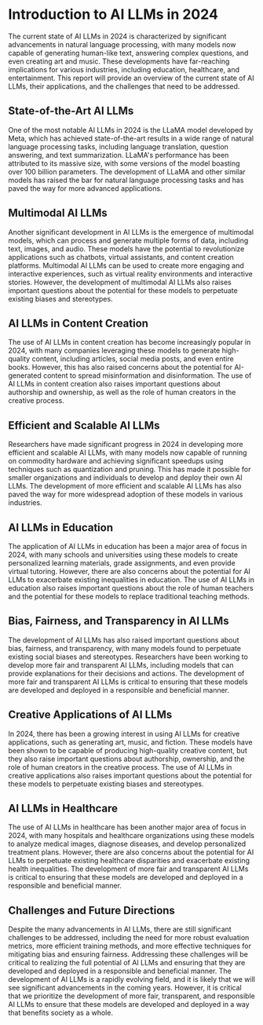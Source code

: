 # Introduction to AI LLMs in 2024
The current state of AI LLMs in 2024 is characterized by significant advancements in natural language processing, with many models now capable of generating human-like text, answering complex questions, and even creating art and music. These developments have far-reaching implications for various industries, including education, healthcare, and entertainment. This report will provide an overview of the current state of AI LLMs, their applications, and the challenges that need to be addressed.

## State-of-the-Art AI LLMs
One of the most notable AI LLMs in 2024 is the LLaMA model developed by Meta, which has achieved state-of-the-art results in a wide range of natural language processing tasks, including language translation, question answering, and text summarization. LLaMA's performance has been attributed to its massive size, with some versions of the model boasting over 100 billion parameters. The development of LLaMA and other similar models has raised the bar for natural language processing tasks and has paved the way for more advanced applications.

## Multimodal AI LLMs
Another significant development in AI LLMs is the emergence of multimodal models, which can process and generate multiple forms of data, including text, images, and audio. These models have the potential to revolutionize applications such as chatbots, virtual assistants, and content creation platforms. Multimodal AI LLMs can be used to create more engaging and interactive experiences, such as virtual reality environments and interactive stories. However, the development of multimodal AI LLMs also raises important questions about the potential for these models to perpetuate existing biases and stereotypes.

## AI LLMs in Content Creation
The use of AI LLMs in content creation has become increasingly popular in 2024, with many companies leveraging these models to generate high-quality content, including articles, social media posts, and even entire books. However, this has also raised concerns about the potential for AI-generated content to spread misinformation and disinformation. The use of AI LLMs in content creation also raises important questions about authorship and ownership, as well as the role of human creators in the creative process.

## Efficient and Scalable AI LLMs
Researchers have made significant progress in 2024 in developing more efficient and scalable AI LLMs, with many models now capable of running on commodity hardware and achieving significant speedups using techniques such as quantization and pruning. This has made it possible for smaller organizations and individuals to develop and deploy their own AI LLMs. The development of more efficient and scalable AI LLMs has also paved the way for more widespread adoption of these models in various industries.

## AI LLMs in Education
The application of AI LLMs in education has been a major area of focus in 2024, with many schools and universities using these models to create personalized learning materials, grade assignments, and even provide virtual tutoring. However, there are also concerns about the potential for AI LLMs to exacerbate existing inequalities in education. The use of AI LLMs in education also raises important questions about the role of human teachers and the potential for these models to replace traditional teaching methods.

## Bias, Fairness, and Transparency in AI LLMs
The development of AI LLMs has also raised important questions about bias, fairness, and transparency, with many models found to perpetuate existing social biases and stereotypes. Researchers have been working to develop more fair and transparent AI LLMs, including models that can provide explanations for their decisions and actions. The development of more fair and transparent AI LLMs is critical to ensuring that these models are developed and deployed in a responsible and beneficial manner.

## Creative Applications of AI LLMs
In 2024, there has been a growing interest in using AI LLMs for creative applications, such as generating art, music, and fiction. These models have been shown to be capable of producing high-quality creative content, but they also raise important questions about authorship, ownership, and the role of human creators in the creative process. The use of AI LLMs in creative applications also raises important questions about the potential for these models to perpetuate existing biases and stereotypes.

## AI LLMs in Healthcare
The use of AI LLMs in healthcare has been another major area of focus in 2024, with many hospitals and healthcare organizations using these models to analyze medical images, diagnose diseases, and develop personalized treatment plans. However, there are also concerns about the potential for AI LLMs to perpetuate existing healthcare disparities and exacerbate existing health inequalities. The development of more fair and transparent AI LLMs is critical to ensuring that these models are developed and deployed in a responsible and beneficial manner.

## Challenges and Future Directions
Despite the many advancements in AI LLMs, there are still significant challenges to be addressed, including the need for more robust evaluation metrics, more efficient training methods, and more effective techniques for mitigating bias and ensuring fairness. Addressing these challenges will be critical to realizing the full potential of AI LLMs and ensuring that they are developed and deployed in a responsible and beneficial manner. The development of AI LLMs is a rapidly evolving field, and it is likely that we will see significant advancements in the coming years. However, it is critical that we prioritize the development of more fair, transparent, and responsible AI LLMs to ensure that these models are developed and deployed in a way that benefits society as a whole.